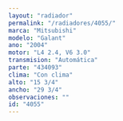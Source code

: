 ```yaml
---
layout: "radiador"
permalink: "/radiadores/4055/"
marca: "Mitsubishi"
modelo: "Galant"
ano: "2004"
motor: "L4 2.4, V6 3.0"
transmision: "Automática"
parte: "434093"
clima: "Con clima"
alto: "15 3/4"
ancho: "29 3/4"
observaciones: ""
id: "4055"
---
```


